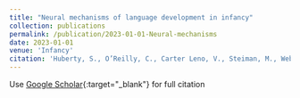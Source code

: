 ```yaml
---
title: "Neural mechanisms of language development in infancy"
collection: publications
permalink: /publication/2023-01-01-Neural-mechanisms
date: 2023-01-01
venue: 'Infancy'
citation: 'Huberty, S., O’Reilly, C., Carter Leno, V., Steiman, M., Webb, S., Elsabbagh, M., & BASIS Team. (2023). Neural mechanisms of language development in infancy. Infancy, 28(4), 754-770.'
---
```

Use [Google Scholar](https://scholar.google.com/scholar?hl=en&as_sdt=0%2C41&q=Neural+mechanisms+of+language+development+in+infancy&btnG=){:target="_blank"} for full citation